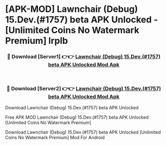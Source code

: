 # [APK-MOD] Lawnchair (Debug) 15.Dev.(#1757) beta APK Unlocked - [Unlimited Coins No Watermark Premium] lrplb



<div align="center">
<h3>🔴 Download [Server1] 👉👉 <a href="https://momento.my/?title=Lawnchair_(Debug)_15.Dev.(#1757)_beta_APK_Unlocked">Lawnchair (Debug) 15.Dev.(#1757) beta APK Unlocked Mod Apk</a></h3><br>

<h3>🔴 Download [Server2] 👉👉 <a href="https://momento.my/?title=Lawnchair_(Debug)_15.Dev.(#1757)_beta_APK_Unlocked">Lawnchair (Debug) 15.Dev.(#1757) beta APK Unlocked Mod Apk</a></h3>
</div>



Download Lawnchair (Debug) 15.Dev.(#1757) beta APK Unlocked 

Free APK MOD Lawnchair (Debug) 15.Dev.(#1757) beta APK Unlocked [Unlimited Coins No Watermark Premium]

Download Lawnchair (Debug) 15.Dev.(#1757) beta APK Unlocked [Unlimited Coins No Watermark Premium] Mod For Android
